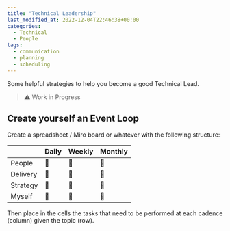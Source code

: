 ```yaml
---
title: "Technical Leadership"
last_modified_at: 2022-12-04T22:46:38+00:00
categories:
  - Technical
  - People
tags:
  - communication
  - planning
  - scheduling
---
```


Some helpful strategies to help you become a good Technical Lead.

> :warning: Work in Progress

## Create yourself an Event Loop

Create a spreadsheet / Miro board or whatever with the following structure:

| | Daily | Weekly | Monthly |
|---|---|---|---|
| People | :bookmark_tabs: | :bookmark_tabs: | :bookmark_tabs: |
| Delivery | :bookmark_tabs: | :bookmark_tabs: | :bookmark_tabs: |
| Strategy | :bookmark_tabs: | :bookmark_tabs: | :bookmark_tabs: |
| Myself | :bookmark_tabs: | :bookmark_tabs: | :bookmark_tabs: |

Then place in the cells the tasks that need to be performed at each cadence (column) given the topic (row).